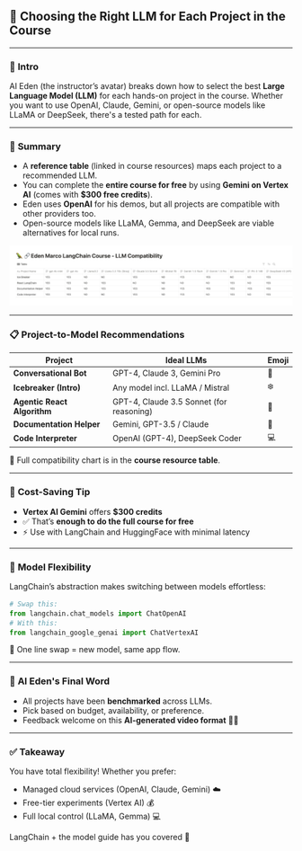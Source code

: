 ## 🤖 Choosing the Right LLM for Each Project in the Course

---

### 🧠 **Intro**

AI Eden (the instructor’s avatar) breaks down how to select the best **Large Language Model (LLM)** for each hands-on project in the course. Whether you want to use OpenAI, Claude, Gemini, or open-source models like LLaMA or DeepSeek, there's a tested path for each.

---

### 📝 **Summary**

- A **reference table** (linked in course resources) maps each project to a recommended LLM.
- You can complete the **entire course for free** by using **Gemini on Vertex AI** (comes with **\$300 free credits**).
- Eden uses **OpenAI** for his demos, but all projects are compatible with other providers too.
- Open-source models like LLaMA, Gemma, and DeepSeek are viable alternatives for local runs.

![alt text](image-6.png)

---

### 📋 **Project-to-Model Recommendations**

| Project                     | Ideal LLMs                               | Emoji |
| --------------------------- | ---------------------------------------- | ----- |
| **Conversational Bot**      | GPT-4, Claude 3, Gemini Pro              | 💬    |
| **Icebreaker (Intro)**      | Any model incl. LLaMA / Mistral          | ❄️    |
| **Agentic React Algorithm** | GPT-4, Claude 3.5 Sonnet (for reasoning) | 🤖    |
| **Documentation Helper**    | Gemini, GPT-3.5 / Claude                 | 📄    |
| **Code Interpreter**        | OpenAI (GPT-4), DeepSeek Coder           | 💻    |

📌 Full compatibility chart is in the **course resource table**.

---

### 💸 **Cost-Saving Tip**

- **Vertex AI Gemini** offers **\$300 credits**
- ✅ That’s **enough to do the full course for free**
- ⚡ Use with LangChain and HuggingFace with minimal latency

---

### 🔄 **Model Flexibility**

LangChain’s abstraction makes switching between models effortless:

```python
# Swap this:
from langchain.chat_models import ChatOpenAI
# With this:
from langchain_google_genai import ChatVertexAI
```

🔁 One line swap = new model, same app flow.

---

### 💬 **AI Eden's Final Word**

- All projects have been **benchmarked** across LLMs.
- Pick based on budget, availability, or preference.
- Feedback welcome on this **AI-generated video format** 🎥🤖

---

### ✅ Takeaway

You have total flexibility! Whether you prefer:

- Managed cloud services (OpenAI, Claude, Gemini) ☁️
- Free-tier experiments (Vertex AI) 💰
- Full local control (LLaMA, Gemma) 💻

LangChain + the model guide has you covered 🚀
